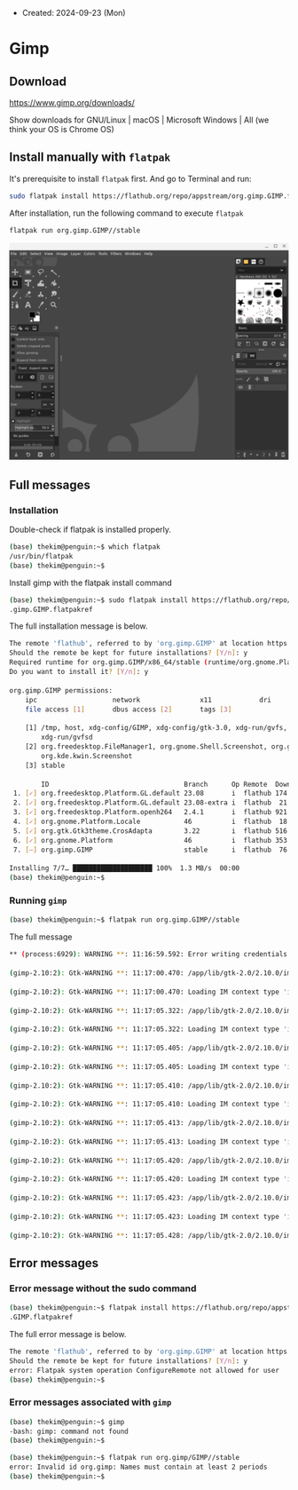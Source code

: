 * Created: 2024-09-23 (Mon)

# Gimp

## Download
https://www.gimp.org/downloads/

Show downloads for GNU/Linux | macOS | Microsoft Windows | All
(we think your OS is Chrome OS)

## Install manually with `flatpak`
It's prerequisite to install `flatpak` first. And go to Terminal and run:
```bash
sudo flatpak install https://flathub.org/repo/appstream/org.gimp.GIMP.flatpakref
```

After installation, run the following command to execute `flatpak`

```bash
flatpak run org.gimp.GIMP//stable
```

<img src="../../images/chromebook-gimp.png">

## Full messages
### Installation
Double-check if flatpak is installed properly.
```bash
(base) thekim@penguin:~$ which flatpak
/usr/bin/flatpak
(base) thekim@penguin:~$
```

Install gimp with the flatpak install command
```bash
(base) thekim@penguin:~$ sudo flatpak install https://flathub.org/repo/appstream/org
.gimp.GIMP.flatpakref
```
The full installation message is below.
```bash
The remote 'flathub', referred to by 'org.gimp.GIMP' at location https://dl.flathub.org/repo/ contains additional applications.
Should the remote be kept for future installations? [Y/n]: y
Required runtime for org.gimp.GIMP/x86_64/stable (runtime/org.gnome.Platform/x86_64/46) found in remote flathub
Do you want to install it? [Y/n]: y

org.gimp.GIMP permissions:
    ipc                   network               x11            dri
    file access [1]       dbus access [2]       tags [3]

    [1] /tmp, host, xdg-config/GIMP, xdg-config/gtk-3.0, xdg-run/gvfs,
        xdg-run/gvfsd
    [2] org.freedesktop.FileManager1, org.gnome.Shell.Screenshot, org.gtk.vfs.*,
        org.kde.kwin.Screenshot
    [3] stable

        ID                                  Branch      Op Remote  Download
 1. [✓] org.freedesktop.Platform.GL.default 23.08       i  flathub 174.7 MB / 175.0 MB
 2. [✓] org.freedesktop.Platform.GL.default 23.08-extra i  flathub  21.0 MB / 175.0 MB
 3. [✓] org.freedesktop.Platform.openh264   2.4.1       i  flathub 921.4 kB / 976.5 kB
 4. [✓] org.gnome.Platform.Locale           46          i  flathub  18.0 kB / 378.5 MB
 5. [✓] org.gtk.Gtk3theme.CrosAdapta        3.22        i  flathub 516.9 kB / 386.3 kB
 6. [✓] org.gnome.Platform                  46          i  flathub 353.7 MB / 363.7 MB
 7. [—] org.gimp.GIMP                       stable      i  flathub  76.3 MB / 131.0 MB

Installing 7/7… ████████████████████ 100%  1.3 MB/s  00:00
(base) thekim@penguin:~$
```
### Running `gimp`

```bash
(base) thekim@penguin:~$ flatpak run org.gimp.GIMP//stable
```
The full message
```bash
** (process:6929): WARNING **: 11:16:59.592: Error writing credentials to socket: Error sending message: Broken pipe

(gimp-2.10:2): Gtk-WARNING **: 11:17:00.470: /app/lib/gtk-2.0/2.10.0/immodules/im-ibus.so: undefined symbol: ibus_input_context_set_post_process_key_event

(gimp-2.10:2): Gtk-WARNING **: 11:17:00.470: Loading IM context type 'ibus' failed

(gimp-2.10:2): Gtk-WARNING **: 11:17:05.322: /app/lib/gtk-2.0/2.10.0/immodules/im-ibus.so: undefined symbol: ibus_input_context_set_post_process_key_event

(gimp-2.10:2): Gtk-WARNING **: 11:17:05.322: Loading IM context type 'ibus' failed

(gimp-2.10:2): Gtk-WARNING **: 11:17:05.405: /app/lib/gtk-2.0/2.10.0/immodules/im-ibus.so: undefined symbol: ibus_input_context_set_post_process_key_event

(gimp-2.10:2): Gtk-WARNING **: 11:17:05.405: Loading IM context type 'ibus' failed

(gimp-2.10:2): Gtk-WARNING **: 11:17:05.410: /app/lib/gtk-2.0/2.10.0/immodules/im-ibus.so: undefined symbol: ibus_input_context_set_post_process_key_event

(gimp-2.10:2): Gtk-WARNING **: 11:17:05.410: Loading IM context type 'ibus' failed

(gimp-2.10:2): Gtk-WARNING **: 11:17:05.413: /app/lib/gtk-2.0/2.10.0/immodules/im-ibus.so: undefined symbol: ibus_input_context_set_post_process_key_event

(gimp-2.10:2): Gtk-WARNING **: 11:17:05.413: Loading IM context type 'ibus' failed

(gimp-2.10:2): Gtk-WARNING **: 11:17:05.420: /app/lib/gtk-2.0/2.10.0/immodules/im-ibus.so: undefined symbol: ibus_input_context_set_post_process_key_event

(gimp-2.10:2): Gtk-WARNING **: 11:17:05.420: Loading IM context type 'ibus' failed

(gimp-2.10:2): Gtk-WARNING **: 11:17:05.423: /app/lib/gtk-2.0/2.10.0/immodules/im-ibus.so: undefined symbol: ibus_input_context_set_post_process_key_event

(gimp-2.10:2): Gtk-WARNING **: 11:17:05.423: Loading IM context type 'ibus' failed

(gimp-2.10:2): Gtk-WARNING **: 11:17:05.428: /app/lib/gtk-2.0/2.10.0/immodules/im-ibus.so: undefined symbol: ibus_input_context_set_post_process_key_event
```

## Error messages
### Error message without the sudo command
```bash
(base) thekim@penguin:~$ flatpak install https://flathub.org/repo/appstream/org.gimp
.GIMP.flatpakref
```
The full error message is below.
```bash
The remote 'flathub', referred to by 'org.gimp.GIMP' at location https://dl.flathub.org/repo/ contains additional applications.
Should the remote be kept for future installations? [Y/n]: y
error: Flatpak system operation ConfigureRemote not allowed for user
(base) thekim@penguin:~$
```

### Error messages associated with `gimp`
```bash
(base) thekim@penguin:~$ gimp
-bash: gimp: command not found
(base) thekim@penguin:~$
```

```bash
(base) thekim@penguin:~$ flatpak run org.gimp/GIMP//stable
error: Invalid id org.gimp: Names must contain at least 2 periods
(base) thekim@penguin:~$
```

